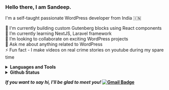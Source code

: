 ###  Hello there, I am Sandeep. 

I'm a self-taught passionate WordPress developer from India 🇮🇳

🔭 I'm currently building custom Gutenberg blocks using React components <br>🌱 I’m currently learning NextJS, Laravel framework<br>👯 I’m looking to collaborate on exciting WordPress projects<br>💬 Ask me about anything related to WordPress<br>⚡ Fun fact - I make videos on real crime stories on youtube during my spare time
  
<details>
<summary><b>Languages and Tools</b></summary>
<br/>
<p>
<a href="https://developer.mozilla.org/en-US/docs/Web/JavaScript" target="_blank"> <img src="https://raw.githubusercontent.com/devicons/devicon/master/icons/javascript/javascript-original.svg" alt="javascript" width="40" height="40"/> </a>
<a href="https://nodejs.org" target="_blank"> <img src="https://raw.githubusercontent.com/devicons/devicon/master/icons/nodejs/nodejs-original-wordmark.svg" alt="nodejs" width="40" height="40"/> </a> 
<a href="https://reactjs.org/" target="_blank"> <img src="https://raw.githubusercontent.com/devicons/devicon/master/icons/react/react-original-wordmark.svg" alt="react" width="40" height="40"/> </a> 
<a href="https://www.php.net" target="_blank"> <img src="https://raw.githubusercontent.com/devicons/devicon/master/icons/php/php-original.svg" alt="php" width="40" height="40"/> </a> 
<a href="https://www.w3schools.com/css/" target="_blank"> <img src="https://raw.githubusercontent.com/devicons/devicon/master/icons/css3/css3-original-wordmark.svg" alt="css3" width="40" height="40"/> </a> 
<a href="https://www.docker.com/" target="_blank"> <img src="https://raw.githubusercontent.com/devicons/devicon/master/icons/docker/docker-original-wordmark.svg" alt="docker" width="40" height="40"/> </a> 
<a href="https://git-scm.com/" target="_blank"> <img src="https://www.vectorlogo.zone/logos/git-scm/git-scm-icon.svg" alt="git" width="40" height="40"/> </a> 
<a href="https://www.w3.org/html/" target="_blank"> <img src="https://raw.githubusercontent.com/devicons/devicon/master/icons/html5/html5-original-wordmark.svg" alt="html5" width="40" height="40"/> </a> 
<a href="https://www.mongodb.com/" target="_blank"> <img src="https://raw.githubusercontent.com/devicons/devicon/master/icons/mongodb/mongodb-original-wordmark.svg" alt="mongodb" width="40" height="40"/> </a> 
<a href="https://www.mysql.com/" target="_blank"> <img src="https://raw.githubusercontent.com/devicons/devicon/master/icons/mysql/mysql-original-wordmark.svg" alt="mysql" width="40" height="40"/> </a> 
<a href="https://www.nginx.com" target="_blank"> <img src="https://raw.githubusercontent.com/devicons/devicon/master/icons/nginx/nginx-original.svg" alt="nginx" width="40" height="40"/> </a> 
<a href="https://www.postgresql.org" target="_blank"> <img src="https://raw.githubusercontent.com/devicons/devicon/master/icons/postgresql/postgresql-original-wordmark.svg" alt="postgresql" width="40" height="40"/> </a> 
<a href="https://postman.com" target="_blank"> <img src="https://www.vectorlogo.zone/logos/getpostman/getpostman-icon.svg" alt="postman" width="40" height="40"/> </a> 
<a href="https://www.gnu.org/software/bash/" target="_blank"> <img src="https://www.vectorlogo.zone/logos/gnu_bash/gnu_bash-icon.svg" alt="bash" width="40" height="40"/> </a> 
<a href="https://getbootstrap.com" target="_blank"> <img src="https://raw.githubusercontent.com/devicons/devicon/master/icons/bootstrap/bootstrap-plain-wordmark.svg" alt="bootstrap" width="40" height="40"/> </a> 
</p>
</details>

<details>
<p>
<summary><b>Github Status</b></summary>
<a href="https://github.com/iamsandeepdahiya/"><img align="center" src="https://github-readme-stats.vercel.app/api?username=iamsandeepdahiya&show_icons=true&include_all_commits=true&theme=graywhite&hide_border=true" alt="Sandeep's github stats" /></a> 
<a href="https://github.com/iamsandeepdahiya/"><img align="center" src="https://github-readme-stats.vercel.app/api/top-langs/?username=iamsandeepdahiya&layout=compact&theme=buefy&hide_border=true" /></a> 
</details>
</p>

<em><b>If you want to say <b>hi, I'll be glad to meet you!</b></em>
[![Gmail Badge](https://img.shields.io/badge/-iamsandeepdahiya@gmail.com-c14438?style=flat-square&logo=Gmail&logoColor=white&link=mailto:iamsandeepdahiya@gmail.com)](mailto:iamsandeepdahiya@gmail.com)
